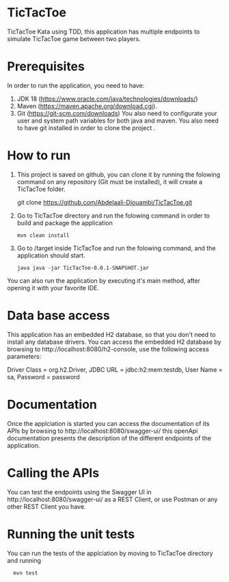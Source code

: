 # TicTacToe

TicTacToe Kata using TDD, this application has multiple endpoints to simulate TicTacToe game between two players.

# Prerequisites

In order to run the application, you need to have:
 1. JDK 18 (https://www.oracle.com/java/technologies/downloads/)
 2. Maven (https://maven.apache.org/download.cgi).
 3. Git (https://git-scm.com/downloads)
You also need to configurate your user and system path variables for both java and maven. You also need to have git installed in order to clone the project .

# How to run

1. This project is saved on github, you can clone it by running the folowing command on any repository (Git must be installed), it will create a TicTacToe folder.

      git clone https://github.com/Abdelaali-Djouambi/TicTacToe.git

2. Go to TicTacToe directory and run the folowing command in order to build and package the application

       mvn clean install

3. Go to /target inside TicTacToe and run the folowing command, and the application should start.
       
       java java -jar TicTacToe-0.0.1-SNAPSHOT.jar
       
 You can also run the application by executing it's main method, after opening it with your favorite IDE.

# Data base access

This application has an embedded H2 database, so that you don't need to install any database drivers. You can access the embedded H2 database by browsing to http://localhost:8080/h2-console, use the following access parameters:
  
  Driver Class = org.h2.Driver, JDBC URL = jdbc:h2:mem:testdb, User Name = sa, Password = password
  
# Documentation

Once the applciation is started you can access the documentation of its APIs by browsing to http://localhost:8080/swagger-ui/
this openApi documentation presents the description of the different endpoints of the application.

# Calling the APIs

You can test the endpoints using the Swagger UI in http://localhost:8080/swagger-ui/ as a REST Client, or use Postman or any other REST Client you have.

# Running the unit tests

You can run the tests of the applciation by moving to TicTacToe directory and running

      mvn test

